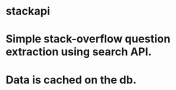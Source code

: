 # stackapi
# Simple stack-overflow question extraction using search API.
# Data is cached on the db.
